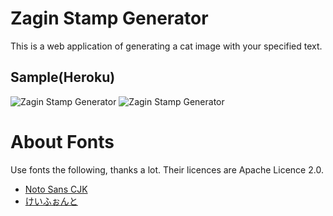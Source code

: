 # Zagin Stamp Generator

This is a web application of generating a cat image with your specified text.

## Sample(Heroku)
![Zagin Stamp Generator](https://zagin-stamp-generator.herokuapp.com/)
![Zagin Stamp Generator](https://zagin-stamp-generator.herokuapp.com?text=LGTM!)

# About Fonts
Use fonts the following, thanks a lot.
Their licences are Apache Licence 2.0.
* [Noto Sans CJK](http://www.google.com/get/noto/)
* [けいふぉんと](http://font.sumomo.ne.jp/font_1.html)
